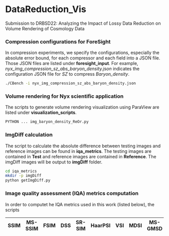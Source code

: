 # DataReduction_Vis

Submission to DRBSD22: Analyzing the Impact of Lossy Data Reduction on Volume Rendering of Cosmology Data

### Compression configurations for ForeSight

In compression experiments, we specify the configurations, especially the absolute error bound, for each compressor and each field into a JSON file. Those JSON files are listed under **foresight_input**. For example, *nyx_img_compression_sz_abs_baryon_density.json*  indicates the configuration JSON file for *SZ* to compress *Baryon_density*.

```bash
./CBench -i nyx_img_compression_sz_abs_baryon_density.json
```

### Volume rendering for Nyx scientific application

The scripts to generate volume rendering visualization using ParaView are listed under **visualization_scripts**.

```bash
PYTHON ... img_baryon_density_ReOr.py
```

### ImgDiff calculation

The script to calculate the absolute difference between testing images and reference images can be found in **iqa_metrics**. The testing images are contained in **Test** and reference images are contained in **Reference**. The imgDiff images will be output to **imgDiff** folder.

```bash
cd iqa_metrics
mkdir -p imgDiff
python getImgDiff.py
```

### Image quality assessment (IQA) metrics computation

In order to computet he IQA metrics used in this work (listed below), the scripts 

| SSIM | MS-SSIM | FSIM | DSS | SR-SIM | HaarPSI | VSI | MDSI | MS-GMSD | DISTS | PieAPP | LPIPS | **L2PIPS** | **DeepQA** |
|:----:|:-------:|:----:|:---:|:------:|:-------:|:---:|:----:|:-------:|:-----:|:------:|:-----:|:----------:|:----------:|
